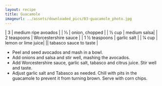 ```yaml
---
layout: recipe
title: Guacamole
imageurl: ../assets/downloaded_pics/03-guacamole_photo.jpg
---
```

<!-- Ingredients -->

| 3 | medium ripe avoados | 
| 1⁄3 | onion, chopped |
| 1⁄2 cup | medium salsa|
| 2 teaspoons | Worcestershire sauce |
| 1 1⁄2 teaspoons | garlic salt |
| 1⁄4 cup | lemon or lime juice|
|| tabasco sauce to taste |

<!-- split -->
<!-- Steps -->
* Peel and seed avocados and mash in a bowl.
* Add onions and salsa and stir well, mashing the avocados.
* Add Worcestershire sauce, garlic salt, tabasco and citrus juice. Stir well and taste.
* Adjust garlic salt and Tabasco as needed. Chill with pits in the guacamole to prevent it from turning brown. Serve with corn chips.
